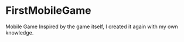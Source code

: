 # FirstMobileGame
Mobile Game
Inspired by the game itself, I created it again with my own knowledge.
